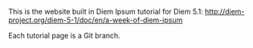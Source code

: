 This is the website built in Diem Ipsum tutorial for Diem 5.1: http://diem-project.org/diem-5-1/doc/en/a-week-of-diem-ipsum

Each tutorial page is a Git branch.
